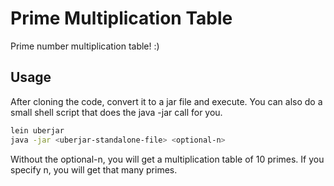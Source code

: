 # Prime Multiplication Table

Prime number multiplication table! :)

## Usage

After cloning the code, convert it to a jar file and execute. You can also do a small shell script that does the java -jar call for you.

```bash
lein uberjar
java -jar <uberjar-standalone-file> <optional-n>
```
Without the optional-n, you will get a multiplication table of 10 primes. If you specify n, you will get that many primes.
